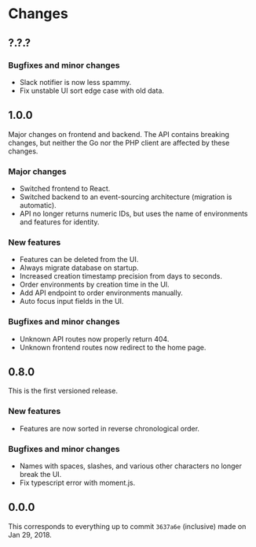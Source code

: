 # Changes

## ?.?.?

### Bugfixes and minor changes

* Slack notifier is now less spammy.
* Fix unstable UI sort edge case with old data.


## 1.0.0

Major changes on frontend and backend. The API contains breaking changes, but neither the Go nor the PHP client are affected by these changes.

### Major changes

* Switched frontend to React.
* Switched backend to an event-sourcing architecture (migration is automatic).
* API no longer returns numeric IDs, but uses the name of environments and features for identity.

### New features

* Features can be deleted from the UI.
* Always migrate database on startup.
* Increased creation timestamp precision from days to seconds.
* Order environments by creation time in the UI.
* Add API endpoint to order environments manually.
* Auto focus input fields in the UI.

### Bugfixes and minor changes

* Unknown API routes now properly return 404.
* Unknown frontend routes now redirect to the home page.


## 0.8.0

This is the first versioned release.

### New features

* Features are now sorted in reverse chronological order.

### Bugfixes and minor changes

* Names with spaces, slashes, and various other characters no longer break the UI.
* Fix typescript error with moment.js.


## 0.0.0

This corresponds to everything up to commit `3637a6e` (inclusive) made on Jan 29, 2018.
